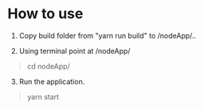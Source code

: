 # How to use
1. Copy build folder from "yarn run build" to /nodeApp/..

2. Using terminal point at /nodeApp/

> cd nodeApp/

3. Run the application.

> yarn start